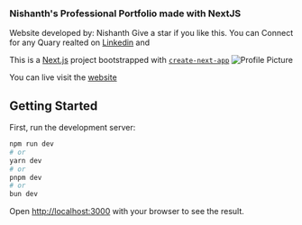 ### Nishanth's Professional Portfolio made with NextJS

Website developed by: Nishanth
Give a star if you like this.
You can Connect for any Quary realted on [Linkedin](https://in.linkedin.com/in/nishanth-sherugar) and 

This is a [Next.js](https://nextjs.org/) project bootstrapped with [`create-next-app`](https://github.com/vercel/next.js/tree/canary/packages/create-next-app) ![Profile Picture](./portfolio/public/images/profile.JPG)

You can live visit the [website](https://nishanthnportfolio.netlify.app/)


## Getting Started

First, run the development server:

```bash
npm run dev
# or
yarn dev
# or
pnpm dev
# or
bun dev
```

Open [http://localhost:3000](http://localhost:3000) with your browser to see the result.
